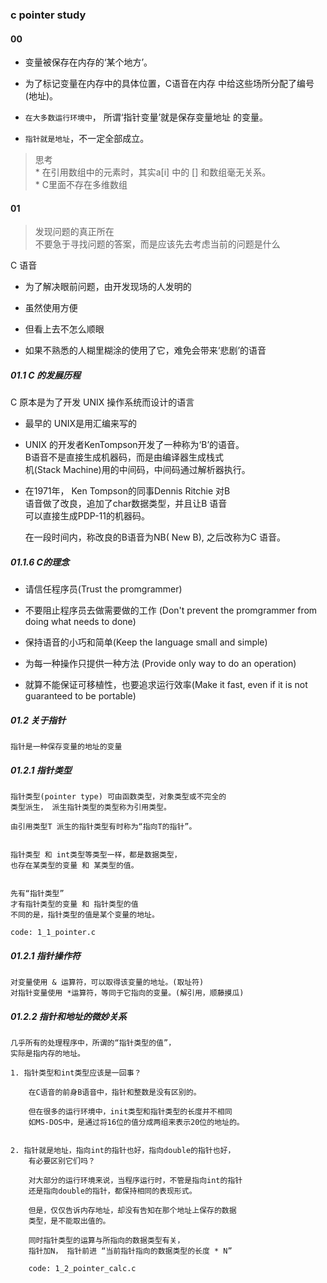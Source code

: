 ### c pointer study

#### 00 

* 变量被保存在内存的‘某个地方’。

* 为了标记变量在内存中的具体位置，C语音在内存
  中给这些场所分配了编号(地址)。
  
* `在大多数运行环境中`， 所谓‘指针变量’就是保存变量地址
  的变量。

* `指针就是地址`，不一定全部成立。

>思考 <br>
    * 在引用数组中的元素时，其实a[i] 中的 [] 和数组毫无关系。<br>
    * C里面不存在多维数组


#### 01

> 发现问题的真正所在 <br>
> 不要急于寻找问题的答案，而是应该先去考虑当前的问题是什么


C 语音

* 为了解决眼前问题，由开发现场的人发明的

* 虽然使用方便

* 但看上去不怎么顺眼

* 如果不熟悉的人糊里糊涂的使用了它，难免会带来‘悲剧’的语音


##### 01.1 C 的发展历程

C 原本是为了开发 UNIX 操作系统而设计的语言

* 最早的 UNIX是用汇编来写的

* UNIX 的开发者KenTompson开发了一种称为‘B’的语音。 <br>
    B语音不是直接生成机器码，而是由编译器生成栈式 <br>
    机(Stack Machine)用的中间码，中间码通过解析器执行。

* 在1971年， Ken Tompson的同事Dennis Ritchie 对B <br>
    语音做了改良，追加了char数据类型，并且让B 语音 <br>
    可以直接生成PDP-11的机器码。<br>

    在一段时间内，称改良的B语音为NB( New B),
    之后改称为C 语音。

##### 01.1.6 C的理念

+ 请信任程序员(Trust the promgrammer)

+ 不要阻止程序员去做需要做的工作 (Don't prevent the promgrammer from doing what needs to done)

+ 保持语音的小巧和简单(Keep the language small and simple)

+ 为每一种操作只提供一种方法 (Provide only way to do an operation)

+ 就算不能保证可移植性，也要追求运行效率(Make it fast, even if it is not guaranteed to be portable)



##### 01.2 关于指针

    指针是一种保存变量的地址的变量


##### 01.2.1 指针类型

    指针类型(pointer type) 可由函数类型，对象类型或不完全的
    类型派生， 派生指针类型的类型称为引用类型。

    由引用类型T 派生的指针类型有时称为“指向T的指针”。


    指针类型 和 int类型等类型一样，都是数据类型，
    也存在某类型的变量 和 某类型的值。


    先有“指针类型” 
    才有指针类型的变量 和 指针类型的值
    不同的是，指针类型的值是某个变量的地址。

    code: 1_1_pointer.c

##### 01.2.1 指针操作符

    对变量使用 & 运算符，可以取得该变量的地址。(取址符)
    对指针变量使用 *运算符，等同于它指向的变量。(解引用，顺藤摸瓜)




##### 01.2.2 指针和地址的微妙关系

    几乎所有的处理程序中，所谓的“指针类型的值”，
    实际是指内存的地址。

    1. 指针类型和int类型应该是一回事？

        在C语音的前身B语音中，指针和整数是没有区别的。

        但在很多的运行环境中，init类型和指针类型的长度并不相同
        如MS-DOS中，是通过将16位的值分成两组来表示20位的地址的。


    2. 指针就是地址，指向int的指针也好，指向double的指针也好，
        有必要区别它们吗？

        对大部分的运行环境来说，当程序运行时，不管是指向int的指针
        还是指向double的指针，都保持相同的表现形式。

        但是，仅仅告诉内存地址，却没有告知在那个地址上保存的数据
        类型，是不能取出值的。

        同时指针类型的运算与所指向的数据类型有关，
        指针加N， 指针前进 “当前指针指向的数据类型的长度 * N”

        code: 1_2_pointer_calc.c